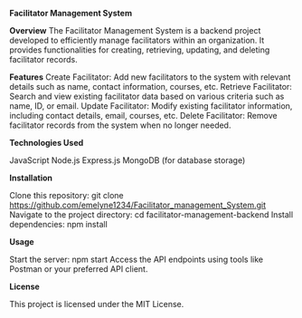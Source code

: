 **Facilitator Management System**


**Overview**
The Facilitator Management System is a backend project developed to efficiently manage facilitators within an organization. It provides functionalities for creating, retrieving, updating, and deleting facilitator records.


**Features**
Create Facilitator: Add new facilitators to the system with relevant details such as name, contact information, courses, etc.
Retrieve Facilitator: Search and view existing facilitator data based on various criteria such as name, ID, or email.
Update Facilitator: Modify existing facilitator information, including contact details, email, courses, etc.
Delete Facilitator: Remove facilitator records from the system when no longer needed.


**Technologies Used**

JavaScript
Node.js
Express.js
MongoDB (for database storage)

**Installation**

Clone this repository: git clone https://github.com/emelyne1234/Facilitator_management_System.git
Navigate to the project directory: cd facilitator-management-backend
Install dependencies: npm install


**Usage**

Start the server: npm start
Access the API endpoints using tools like Postman or your preferred API client.


**License**

This project is licensed under the MIT License.
